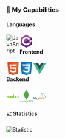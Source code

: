 ### 🏅 My Capabilities
#### Languages
<img align="left" alt="JavaScript" width="35px" src="https://github.com/abranhe/programming-languages-logos/blob/master/src/javascript/javascript_128x128.png" />
<img align="left" alt="CSharp" width="35px" src="https://github.com/devicons/devicon/blob/master/icons/csharp/csharp-original.svg" />

<br />

#### Frontend
<img align="left" alt="HTML5" width="35px" src="https://github.com/devicons/devicon/blob/master/icons/html5/html5-original.svg" />
<img align="left" alt="CSS3" width="35px" src="https://github.com/devicons/devicon/blob/master/icons/css3/css3-original.svg" />
<img align="left" alt="Vue" width="35px" src="https://github.com/devicons/devicon/blob/master/icons/vuejs/vuejs-original.svg" />

<br />

#### Backend
<img align="left" alt="Node.js" width="35px" src="https://github.com/devicons/devicon/blob/master/icons/nodejs/nodejs-plain-wordmark.svg" />
<img align="left" alt="MongoDB" width="35px" src="https://github.com/devicons/devicon/blob/master/icons/mongodb/mongodb-plain-wordmark.svg" />
<img align="left" alt="MySQL" width="35px" src="https://github.com/devicons/devicon/blob/master/icons/mysql/mysql-original-wordmark.svg" />

<br />
<br />

#### 📈 Statistics
<img alt="Statistic" src="https://github-readme-stats.vercel.app/api?username=Letsion&show_icons=true&theme=radical" />
<!--
**Letsion/Letsion** is a ✨ _special_ ✨ repository because its `README.md` (this file) appears on your GitHub profile.

Here are some ideas to get you started:

- 🔭 I’m currently working on ...
- 🌱 I’m currently learning ...
- 👯 I’m looking to collaborate on ...
- 🤔 I’m looking for help with ...
- 💬 Ask me about ...
- 📫 How to reach me: ...
- 😄 Pronouns: ...
- ⚡ Fun fact: ...
-->
